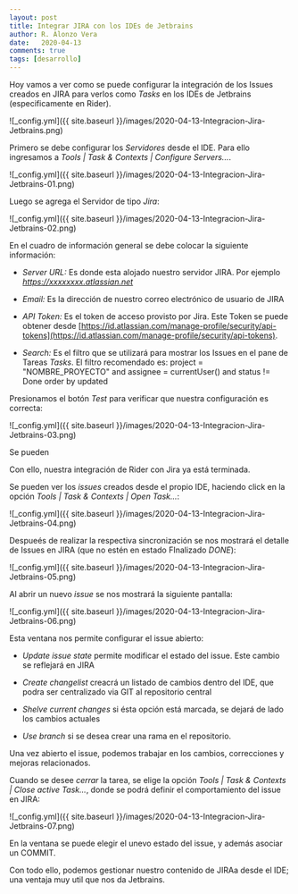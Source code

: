 ```yaml
---
layout: post
title: Integrar JIRA con los IDEs de Jetbrains
author: R. Alonzo Vera
date:   2020-04-13
comments: true
tags: [desarrollo]
---
```


Hoy vamos a ver como se puede configurar la integración de los Issues creados en JIRA para verlos como *Tasks* en los IDEs de Jetbrains (especificamente en Rider).


![_config.yml]({{ site.baseurl }}/images/2020-04-13-Integracion-Jira-Jetbrains.png)

Primero se debe configurar los *Servidores* desde el IDE. Para ello ingresamos a *Tools | Task & Contexts | Configure Servers...*.


![_config.yml]({{ site.baseurl }}/images/2020-04-13-Integracion-Jira-Jetbrains-01.png)

Luego se agrega el Servidor de tipo *Jira*:

![_config.yml]({{ site.baseurl }}/images/2020-04-13-Integracion-Jira-Jetbrains-02.png)

En el cuadro de información general se debe colocar la siguiente información:

 - *Server URL:* Es donde esta alojado nuestro servidor JIRA. Por ejemplo _https://xxxxxxxx.atlassian.net_

 - *Email:* Es la dirección de nuestro correo electrónico de usuario de JIRA

 - *API Token:* Es el token de acceso provisto por Jira. Este Token se puede obtener desde [https://id.atlassian.com/manage-profile/security/api-tokens](https://id.atlassian.com/manage-profile/security/api-tokens).

 - *Search:* Es el filtro que se utilizará para mostrar los Issues en el pane de Tareas _Tasks_. El filtro recomendado es: project = "NOMBRE_PROYECTO" and assignee = currentUser() and status != Done order by updated

Presionamos el botón *Test* para verificar que nuestra configuración es correcta:

![_config.yml]({{ site.baseurl }}/images/2020-04-13-Integracion-Jira-Jetbrains-03.png)

Se pueden 

Con ello, nuestra integración de Rider con Jira ya está terminada.

Se pueden ver los _issues_ creados desde el propio IDE, haciendo click en la opción *Tools | Task & Contexts | Open Task...*:


![_config.yml]({{ site.baseurl }}/images/2020-04-13-Integracion-Jira-Jetbrains-04.png)

Despueés de realizar la respectiva sincronización se nos mostrará el detalle de Issues en JIRA (que no estén en estado FInalizado _DONE_):

![_config.yml]({{ site.baseurl }}/images/2020-04-13-Integracion-Jira-Jetbrains-05.png)

Al abrir un nuevo _issue_ se nos mostrará la siguiente pantalla:

![_config.yml]({{ site.baseurl }}/images/2020-04-13-Integracion-Jira-Jetbrains-06.png)

Esta ventana nos permite configurar el issue abierto:

 - *Update issue state* permite modificar el estado del issue. Este cambio se reflejará en JIRA

 - *Create changelist* creacrá un listado de cambios dentro del IDE, que podra ser centralizado via GIT al repositorio central

 - *Shelve current changes* si ésta opción está marcada, se dejará de lado los cambios actuales

 - *Use branch* si se desea crear una rama en el repositorio.

Una vez abierto el issue, podemos trabajar en los cambios, correcciones y mejoras relacionados.

Cuando se desee _cerrar_ la tarea, se elige la opción *Tools | Task & Contexts | Close active Task...*, donde se podrá definir el comportamiento del issue en JIRA:


![_config.yml]({{ site.baseurl }}/images/2020-04-13-Integracion-Jira-Jetbrains-07.png)

En la ventana se puede elegir el unevo estado del issue, y además asociar un COMMIT.

Con todo ello, podemos gestionar nuestro contenido de JIRAa desde el IDE; una ventaja muy util que nos da Jetbrains.